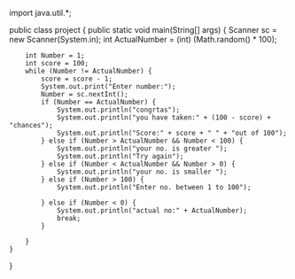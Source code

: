 import java.util.*;

public class project {
    public static void main(String[] args) {
        Scanner sc = new Scanner(System.in);
        int ActualNumber = (int) (Math.random() * 100);

        int Number = 1;
        int score = 100;
        while (Number != ActualNumber) {
            score = score - 1;
            System.out.print("Enter number:");
            Number = sc.nextInt();
            if (Number == ActualNumber) {
                System.out.println("congrtas");
                System.out.println("you have taken:" + (100 - score) + "chances");
                System.out.println("Score:" + score + " " + "out of 100");
            } else if (Number > ActualNumber && Number < 100) {
                System.out.println("your no. is greater ");
                System.out.println("Try again");
            } else if (Number < ActualNumber && Number > 0) {
                System.out.println("your no. is smaller ");
            } else if (Number > 100) {
                System.out.println("Enter no. between 1 to 100");

            } else if (Number < 0) {
                System.out.println("actual no:" + ActualNumber);
                break;
            }

        }
    }
}
